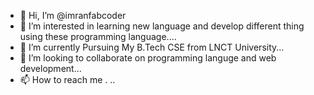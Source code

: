 - 👋 Hi, I’m @imranfabcoder
- 👀 I’m interested in learning new language and develop different thing using these programming language....
- 🌱 I’m currently Pursuing My B.Tech CSE from LNCT University...
- 💞️ I’m looking to collaborate on programming languge and web development...
- 📫 How to reach me .
..

<!---
imranfabcoder/imranfabcoder is a ✨ special ✨ repository because its `README.md` (this file) appears on your GitHub profile.
You can click the Preview link to take a look at your changes.
--->
